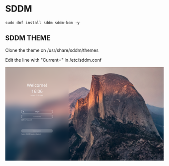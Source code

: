 # SDDM 
	sudo dnf install sddm sddm-kcm -y 

## SDDM THEME 
Clone the theme on /usr/share/sddm/themes

Edit the line with "Current=" in /etc/sddm.conf 

![This is the preview](./Previews/sddm.png)



